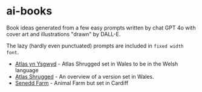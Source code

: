 # ai-books

Book ideas generated from a few easy prompts written by chat GPT 4o with cover art and illustrations "drawn" by DALL-E.

The lazy (hardly even punctuated) prompts are included in `fixed width font`.

- [Atlas yn Ysgwyd](atlas-yn-ysgwyd/Atlas%20yn%20Ysgwyd%20-%20Wales%20Shuts%20Down.md) - Atlas Shrugged set in Wales to be in the Welsh language
- [Atlas Shrugged](atlas-yn-ysgwyd/Atlas%20Shrugged%20-%20Set%20in%20Wales.md) - An overview of a version set in Wales.
- [Senedd Farm](senedd-farm/Senedd%20Farm.md) - Animal Farm but set in Cardiff

